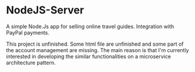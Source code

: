 # NodeJS-Server
A simple Node.Js app for selling online travel guides. Integration with PayPal payments.

This project is unfinished. Some html file are unfinished and some part of the account management are missing.
The main reason is that I'm currently interested in developing the similar functionalities on a microservice architecture pattern.
